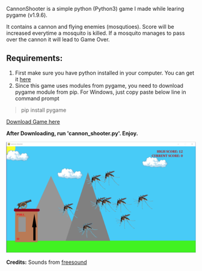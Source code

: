 CannonShooter is a simple python (Python3) game I made while learing pygame (v1.9.6).

It contains a cannon and flying enemies (mosqutioes). Score will be increased everytime a mosquito is killed. If a mosquito manages to pass over the cannon it will lead to Game Over.

## Requirements:

1. First make sure you have python installed in your computer. You can get it [here](https://www.python.org/downloads/)
2. Since this game uses modules from pygame, you need to download pygame module from pip. For Windows, just copy paste below line in command prompt  
>pip install pygame

[Download Game here](https://github.com/shanmukhasix/CannonShooter/archive/master.zip)

**After Downloading, run 'cannon_shooter.py'. Enjoy.**

![Screenshot](/images/Screenshot1.png)

**Credits:** Sounds from [freesound](https://freesound.org)
